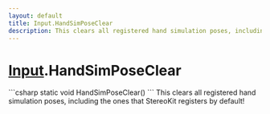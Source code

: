 ```yaml
---
layout: default
title: Input.HandSimPoseClear
description: This clears all registered hand simulation poses, including the ones that StereoKit registers by default!
---
```

# [Input]({{site.url}}/Pages/StereoKit/Input.html).HandSimPoseClear

<div class='signature' markdown='1'>
```csharp
static void HandSimPoseClear()
```
This clears all registered hand simulation poses,
including the ones that StereoKit registers by default!
</div>




